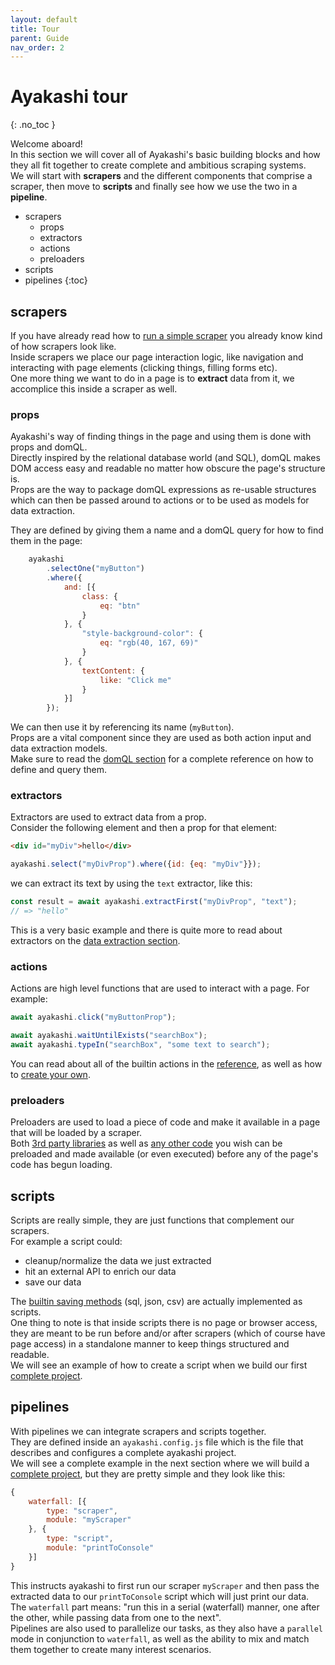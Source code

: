 ```yaml
---
layout: default
title: Tour
parent: Guide
nav_order: 2
---
```


<!-- markdownlint-disable MD022 -->
# Ayakashi tour
{: .no_toc }
<!-- markdownlint-enable MD022 -->

Welcome aboard!  
In this section we will cover all of Ayakashi's basic building blocks and
how they all fit together to create complete and ambitious scraping systems.  
We will start with **scrapers** and the different components that comprise a scraper,
then move to **scripts** and finally see how we use the two in a **pipeline**.

* scrapers
  * props
  * extractors
  * actions
  * preloaders
* scripts
* pipelines
{:toc}

## scrapers

If you have already read how to [run a simple scraper](/docs/guide/running-a-simple-scraper.html)
you already know kind of how scrapers look like.  
Inside scrapers we place our page interaction logic, like navigation
and interacting with page elements (clicking things, filling forms etc).  
One more thing we want to do in a page is to **extract** data from it, we accomplice this
inside a scraper as well.

### props

Ayakashi's way of finding things in the page and using them is
done with props and domQL.  
Directly inspired by the relational database world (and SQL), domQL makes
DOM access easy and readable no matter how obscure the page's structure is.  
Props are the way to package domQL expressions as re-usable structures which
can then be passed around to actions or to be used as models for data
extraction.

They are defined by giving them a name and a domQL query for how to find them in the page:

```js
    ayakashi
        .selectOne("myButton")
        .where({
            and: [{
                class: {
                    eq: "btn"
                }
            }, {
                "style-background-color": {
                    eq: "rgb(40, 167, 69)"
                }
            }, {
                textContent: {
                    like: "Click me"
                }
            }]
        });
```

We can then use it by referencing its name (`myButton`).  
Props are a vital component since they are used as both action input and data extraction models.  
Make sure to read the [domQL section](/docs/guide/querying-with-domql.html)
for a complete reference on how to define and query them.

### extractors

Extractors are used to extract data from a prop.  
Consider the following element and then a prop for that element:

```html
<div id="myDiv">hello</div>
```

```js
ayakashi.select("myDivProp").where({id: {eq: "myDiv"}});
```

we can extract its text by using the `text` extractor, like this:

```js
const result = await ayakashi.extractFirst("myDivProp", "text");
// => "hello"
```

This is a very basic example and there is quite more to read about extractors on the
[data extraction section](/docs/guide/data-extraction.html).

### actions

Actions are high level functions that are used to interact with a page. For example:

```js
await ayakashi.click("myButtonProp");
```

```js
await ayakashi.waitUntilExists("searchBox");
await ayakashi.typeIn("searchBox", "some text to search");
```

You can read about all of the builtin actions in the [reference](/docs/reference/builtin-actions.html),
as well as how to [create your own](/docs/advanced/creating-your-own-actions.html).

### preloaders

Preloaders are used to load a piece of code and make it available in a page that will be loaded by a scraper.  
Both [3rd party libraries](/docs/going_deeper/loading-libraries-as-preloaders.html)
as well as [any other code](/docs/advanced/creating-your-own-preloaders.html)
you wish can be preloaded and made available (or even executed) before any of the page's code has begun loading.

## scripts

Scripts are really simple, they are just functions that complement our scrapers.  
For example a script could:

* cleanup/normalize the data we just extracted
* hit an external API to enrich our data
* save our data

The [builtin saving methods](/docs/guide/builtin-saving-scripts.html) (sql, json, csv)
are actually implemented as scripts.  
One thing to note is that inside scripts there is no page or browser access, they are meant to be run before and/or after
scrapers (which of course have page access) in a standalone manner to keep things structured and readable.  
We will see an example of how to create a script when we build our first [complete project](/docs/guide/building-a-complete-scraping-project.html).

## pipelines

With pipelines we can integrate scrapers and scripts together.  
They are defined inside an `ayakashi.config.js` file which is the file that describes
and configures a complete ayakashi project.  
We will see a complete example in the next section where we will build a [complete project](/docs/guide/building-a-complete-scraping-project.html),
but they are pretty simple and they look like this:

```js
{
    waterfall: [{
        type: "scraper",
        module: "myScraper"
    }, {
        type: "script",
        module: "printToConsole"
    }]
}
```

This instructs ayakashi to first run our scraper `myScraper` and then pass the extracted data
to our `printToConsole` script which will just print our data.  
The `waterfall` part means: "run this in a serial (waterfall) manner, one after the other, while passing data
from one to the next".  
Pipelines are also used to parallelize our tasks, as they also have a `parallel` mode in conjunction to `waterfall`, as
well as the ability to mix and match them together to create many interest scenarios.

